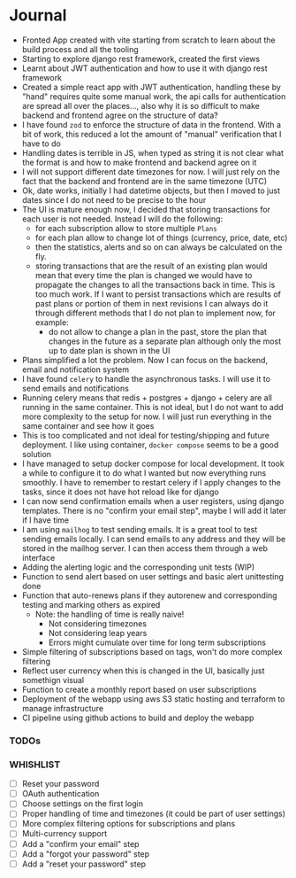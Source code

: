 # Journal

- Fronted App created with vite starting from scratch to learn about the build
  process and all the tooling
- Starting to explore django rest framework, created the first views
- Learnt about JWT authentication and how to use it with django rest framework
- Created a simple react app with JWT authentication, handling these by "hand"
  requires quite some manual work, the api calls for authentication are spread
  all over the places..., also why it is so difficult to make backend and
  frontend agree on the structure of data?
- I have found `zod` to enforce the structure of data in the frontend. With a
  bit of work, this reduced a lot the amount of "manual" verification that I
  have to do
- Handling dates is terrible in JS, when typed as string it is not clear what
  the format is and how to make frontend and backend agree on it
- I will not support different date timezones for now. I will just rely on the
  fact that the backend and frontend are in the same timezone (UTC)
- Ok, date works, initially I had datetime objects, but then I moved to just
  dates since I do not need to be precise to the hour
- The UI is mature enough now, I decided that storing transactions for each user
  is not needed. Instead I will do the following:
  - for each subscription allow to store multiple `Plans`
  - for each plan allow to change lot of things (currency, price, date, etc)
  - then the statistics, alerts and so on can always be calculated on the fly.
  - storing transactions that are the result of an existing plan would mean that
    every time the plan is changed we would have to propagate the changes to all
    the transactions back in time. This is too much work. If I want to persist
    transactions which are results of past plans or portion of them in next
    revisions I can always do it through different methods that I do not plan to
    implement now, for example:
    - do not allow to change a plan in the past, store the plan that changes in
      the future as a separate plan although only the most up to date plan is
      shown in the UI
- Plans simplified a lot the problem. Now I can focus on the backend, email and
  notification system
- I have found `celery` to handle the asynchronous tasks. I will use it to send
  emails and notifications
- Running celery means that redis + postgres + django + celery are all running
  in the same container. This is not ideal, but I do not want to add more
  complexity to the setup for now. I will just run everything in the same
  container and see how it goes
- This is too complicated and not ideal for testing/shipping and future
  deployment. I like using container, `docker compose` seems to be a good
  solution
- I have managed to setup docker compose for local development. It took a while
  to configure it to do what I wanted but now everything runs smoothly. I have
  to remember to restart celery if I apply changes to the tasks, since it does
  not have hot reload like for django
- I can now send confirmation emails when a user registers, using django
  templates. There is no "confirm your email step", maybe I will add it later if
  I have time
- I am using `mailhog` to test sending emails. It is a great tool to test
  sending emails locally. I can send emails to any address and they will be
  stored in the mailhog server. I can then access them through a web interface
- Adding the alerting logic and the corresponding unit tests (WIP)
- Function to send alert based on user settings and basic alert unittesting done
- Function that auto-renews plans if they autorenew and corresponding testing
  and marking others as expired
  - Note: the handling of time is really naive!
    - Not considering timezones
    - Not considering leap years
    - Errors might cumulate over time for long term subscriptions
- Simple filtering of subscriptions based on tags, won't do more complex
  filtering
- Reflect user currency when this is changed in the UI, basically just somethign
  visual
- Function to create a monthly report based on user subscriptions
- Deployment of the webapp using aws S3 static hosting and terraform to manage
  infrastructure
- CI pipeline using github actions to build and deploy the webapp

### TODOs

### WHISHLIST

- [ ] Reset your password
- [ ] OAuth authentication
- [ ] Choose settings on the first login
- [ ] Proper handling of time and timezones (it could be part of user settings)
- [ ] More complex filtering options for subscriptions and plans
- [ ] Multi-currency support
- [ ] Add a "confirm your email" step
- [ ] Add a "forgot your password" step
- [ ] Add a "reset your password" step
